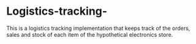 # Logistics-tracking-
This is a logistics tracking implementation that keeps track of the orders, sales and stock of each item of the hypothetical electronics store. 
